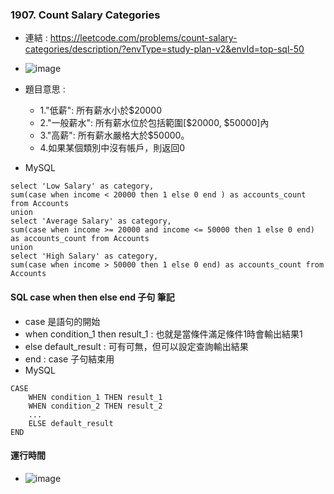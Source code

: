 ### 1907. Count Salary Categories
* 連結 : https://leetcode.com/problems/count-salary-categories/description/?envType=study-plan-v2&envId=top-sql-50
* ![image](https://github.com/Ricky7737/LeetCodeSQLPractise/assets/58324475/e4b28639-fd21-4ff7-b940-d6148e7d5fb8)

* 題目意思 :
  * 1."低薪": 所有薪水小於$20000
  * 2."一般薪水": 所有薪水位於包括範圍[$20000, $50000]內
  * 3."高薪": 所有薪水嚴格大於$50000。
  * 4.如果某個類別中沒有帳戶，則返回0

* MySQL
```
select 'Low Salary' as category,
sum(case when income < 20000 then 1 else 0 end ) as accounts_count from Accounts
union 
select 'Average Salary' as category,
sum(case when income >= 20000 and income <= 50000 then 1 else 0 end) as accounts_count from Accounts
union
select 'High Salary' as category,
sum(case when income > 50000 then 1 else 0 end) as accounts_count from Accounts
```
#### SQL case when then else end 子句 筆記
  * case 是語句的開始
  * when condition_1 then result_1 : 也就是當條件滿足條件1時會輸出結果1
  * else default_result : 可有可無，但可以設定查詢輸出結果
  * end : case 子句結束用
* MySQL
```
CASE
    WHEN condition_1 THEN result_1
    WHEN condition_2 THEN result_2
    ...
    ELSE default_result
END
```  
#### 運行時間
* ![image](https://github.com/Ricky7737/LeetCodeSQLPractise/assets/58324475/71354aaa-4650-41ff-9d40-fd42706a6aff)




